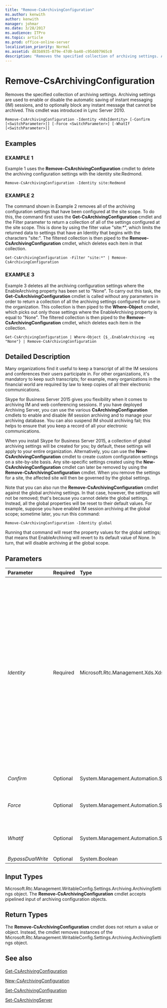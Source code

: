 ```yaml
---
title: "Remove-CsArchivingConfiguration"
ms.author: kenwith
author: kenwith
manager: johmar
ms.date: 3/28/2017
ms.audience: ITPro
ms.topic: article
ms.prod: office-online-server
localization_priority: Normal
ms.assetid: d83b8935-079e-47d0-ba48-c95dd07965c0
description: "Removes the specified collection of archiving settings. Archiving settings are used to enable or disable the automatic saving of instant messaging (IM) sessions, and to optionally block any instant message that cannot be archived. This cmdlet was introduced in Lync Server 2010."
---
```


# Remove-CsArchivingConfiguration
 
Removes the specified collection of archiving settings. Archiving settings are used to enable or disable the automatic saving of instant messaging (IM) sessions, and to optionally block any instant message that cannot be archived. This cmdlet was introduced in Lync Server 2010.
  
```
Remove-CsArchivingConfiguration -Identity <XdsIdentity> [-Confirm [<SwitchParameter>]] [-Force <SwitchParameter>] [-WhatIf [<SwitchParameter>]]

```

## Examples

### EXAMPLE 1

Example 1 uses the **Remove-CsArchivingConfiguration** cmdlet to delete the archiving configuration settings with the identity site:Redmond.
  
```
Remove-CsArchivingConfiguration -Identity site:Redmond
```

### EXAMPLE 2

The command shown in Example 2 removes all of the archiving configuration settings that have been configured at the site scope. To do this, the command first uses the **Get-CsArchivingConfiguration** cmdlet and the Filter parameter to return a collection of all of the settings configured at the site scope. This is done by using the filter value "site:*", which limits the returned data to settings that have an Identity that begins with the characters "site:". The filtered collection is then piped to the **Remove-CsArchivingConfiguration** cmdlet, which deletes each item in that collection.
  
```
Get-CsArchivingConfiguration -Filter "site:*" | Remove-CsArchivingConfiguration
```

### EXAMPLE 3

Example 3 deletes all the archiving configuration settings where the EnableArchiving property has been set to "None". To carry out this task, the **Get-CsArchivingConfiguration** cmdlet is called without any parameters in order to return a collection of all the archiving settings configured for use in the organization. This collection is then piped to the **Where-Object** cmdlet, which picks out only those settings where the EnableArchiving property is equal to "None". The filtered collection is then piped to the **Remove-CsArchivingConfiguration** cmdlet, which deletes each item in the collection.
  
```
Get-CsArchivingConfiguration | Where-Object {$_.EnableArchiving -eq "None"} | Remove-CsArchivingConfiguration
```

## Detailed Description

Many organizations find it useful to keep a transcript of all the IM sessions and conferences their users participate in. For other organizations, it's mandatory to keep such transcripts; for example, many organizations in the financial world are required by law to keep copies of all their electronic communications.
  
Skype for Business Server 2015 gives you flexibility when it comes to archiving IM and web conferencing sessions. If you have deployed Archiving Server, you can use the various **CsArchivingConfiguration** cmdlets to enable and disable IM session archiving and to manage your archiving database. You can also suspend IM should archiving fail; this helps to ensure that you keep a record of all your electronic communications.
  
When you install Skype for Business Server 2015, a collection of global archiving settings will be created for you; by default, these settings will apply to your entire organization. Alternatively, you can use the **New-CsArchivingConfiguration** cmdlet to create custom configuration settings on a site-by-site basis. Any site-specific settings created using the **New-CsArchivingConfiguration** cmdlet can later be removed by using the **Remove-CsArchivingConfiguration** cmdlet. When you remove the settings for a site, the affected site will then be governed by the global settings.
  
Note that you can also run the **Remove-CsArchivingConfiguration** cmdlet against the global archiving settings. In that case, however, the settings will not be removed; that's because you cannot delete the global settings. Instead, all the global properties will be reset to their default values. For example, suppose you have enabled IM session archiving at the global scope; sometime later, you run this command:
  
```
Remove-CsArchivingConfiguration -Identity global

```

Running that command will reset the property values for the global settings; that means that EnableArchiving will revert to its default value of None. In turn, that will disable archiving at the global scope.
  
## Parameters

|**Parameter**|**Required**|**Type**|**Description**|
|:-----|:-----|:-----|:-----|
| _Identity_ <br/> |Required  <br/> |Microsoft.Rtc.Management.Xds.XdsIdentity  <br/> |Unique identifier for the collection of archiving configuration settings to be removed. To remove the global collection, use the following syntax:  `-Identity global`. (Note that you cannot actually remove the global settings; instead, you can only reset the properties to their default values.) To remove a site collection, use syntax similar to this:  `-Identity site:Redmond`. To remove settings configured for an individual Registrar pool syntax like this:  <br/>  `-Identity "service:Registrar:atl-cs-001.litwareinc.com"` <br/> Note that pool-level settings are available only in Skype for Business Server 2015.  <br/> You cannot use wildcards when specifying a policy Identity.  <br/> |
| _Confirm_ <br/> |Optional  <br/> |System.Management.Automation.SwitchParameter  <br/> |Prompts you for confirmation before executing the command.  <br/> |
| _Force_ <br/> |Optional  <br/> |System.Management.Automation.SwitchParameter  <br/> |Suppresses the display of any non-fatal error message that might occur when running the command.  <br/> |
| _WhatIf_ <br/> |Optional  <br/> |System.Management.Automation.SwitchParameter  <br/> |Describes what would happen if you executed the command without actually executing the command.  <br/> |
| _BypassDualWrite_ <br/> |Optional  <br/> |System.Boolean  <br/> |PARAMVALUE: $true | $false  <br/> |
   
## Input Types

Microsoft.Rtc.Management.WritableConfig.Settings.Archiving.ArchivingSettings object. The **Remove-CsArchivingConfiguration** cmdlet accepts pipelined input of archiving configuration objects.
  
## Return Types

The **Remove-CsArchivingConfiguration** cmdlet does not return a value or object. Instead, the cmdlet removes instances of the Microsoft.Rtc.Management.WritableConfig.Settings.Archiving.ArchivingSettings object.
  
## See also

#### 

[Get-CsArchivingConfiguration](get-csarchivingconfiguration.md)
  
[New-CsArchivingConfiguration](new-csarchivingconfiguration.md)
  
[Set-CsArchivingConfiguration](set-csarchivingconfiguration.md)
  
[Set-CsArchivingServer](set-csarchivingserver.md)

